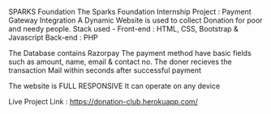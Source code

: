 SPARKS Foundation
The Sparks Foundation Internship Project : Payment Gateway Integration
A Dynamic Website is used to collect Donation for poor and needy people.
Stack used -
Front-end : HTML, CSS, Bootstrap & Javascript
Back-end : PHP

The Database contains Razorpay
The payment method have basic fields such as amount, name, email & contact no.
The doner recieves the transaction Mail within seconds after successful payment

The website is FULL RESPONSIVE
It can operate on any device

Live Project Link : https://donation-club.herokuapp.com/
